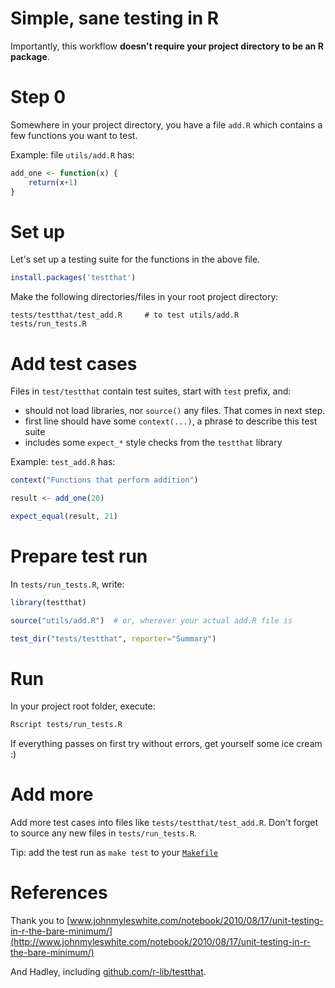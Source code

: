 # Simple, sane testing in R

Importantly, this workflow **doesn't require your project directory to be an R package**.

# Step 0

Somewhere in your project directory, you have a file `add.R` which contains a
few functions you want to test.

Example: file `utils/add.R` has:

```r
add_one <- function(x) {
    return(x+1)
}
```


# Set up

Let's set up a testing suite for the functions in the above file.

```r
install.packages('testthat') 
```

Make the following directories/files in your root project directory:

```
tests/testthat/test_add.R     # to test utils/add.R
tests/run_tests.R
```

# Add test cases

Files in `test/testthat` contain test suites, start with `test` prefix, and:

  * should not load libraries, nor `source()` any files. That comes in next
    step.
  * first line should have some `context(...)`, a phrase to describe this test
    suite
  * includes some `expect_*` style checks from the `testthat` library
  
Example: `test_add.R` has:

```r
context("Functions that perform addition")

result <- add_one(20)

expect_equal(result, 21)
```


# Prepare test run

In `tests/run_tests.R`, write:

```r
library(testthat)

source("utils/add.R")  # or, wherever your actual add.R file is

test_dir("tests/testthat", reporter="Summary")
```

# Run

In your project root folder, execute:

```bash
Rscript tests/run_tests.R
```

If everything passes on first try without errors, get yourself some ice cream :)

# Add more

Add more test cases into files like `tests/testthat/test_add.R`. Don't
forget to source any new files in `tests/run_tests.R`.

Tip: add the test run as `make test` to your
[`Makefile`](https://github.com/pavopax/gists/blob/master/makefile-quick-start.md)


# References

Thank you to
[www.johnmyleswhite.com/notebook/2010/08/17/unit-testing-in-r-the-bare-minimum/](http://www.johnmyleswhite.com/notebook/2010/08/17/unit-testing-in-r-the-bare-minimum/)

And Hadley, including
[github.com/r-lib/testthat](https://github.com/r-lib/testthat).
